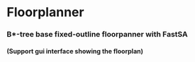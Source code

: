 # Floorplanner
### B*-tree base fixed-outline floorpanner with FastSA
#### (Support gui interface showing the floorplan)
